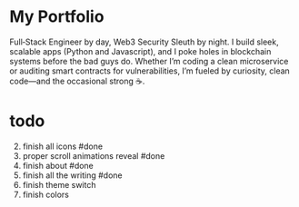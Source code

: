 # My Portfolio

Full‑Stack Engineer by day, Web3 Security Sleuth by night. I build sleek, scalable apps (Python and Javascript), and I poke holes in blockchain systems before the bad guys do. Whether I’m coding a clean microservice or auditing smart contracts for vulnerabilities, I’m fueled by curiosity, clean code—and the occasional strong ☕.

# todo

2. finish all icons #done
1. proper scroll animations reveal #done
5. finish about #done
6. finish all the writing #done
3. finish theme switch
4. finish colors
